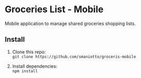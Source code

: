 # Groceries List - Mobile

Mobile application to manage shared groceries shopping lists.

## Install

1. Clone this repo:  
   `git clone https://github.com/smaniotto/groceris-mobile`

1. Install dependencies:  
   `npm install`
